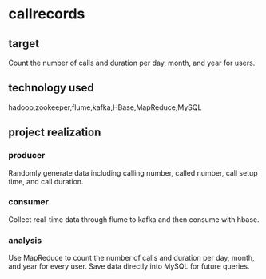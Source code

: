 # callrecords
## target
Count the number of calls and duration per day, month, and year for users.
## technology used
hadoop,zookeeper,flume,kafka,HBase,MapReduce,MySQL
## project realization
### producer
Randomly generate data including calling number, called number, call setup time, and call duration.
### consumer
Collect real-time data through flume to kafka and then consume with hbase.
### analysis
Use MapReduce to count the number of calls and duration per day, month, and year for every user.
Save data directly into MySQL for future queries.
